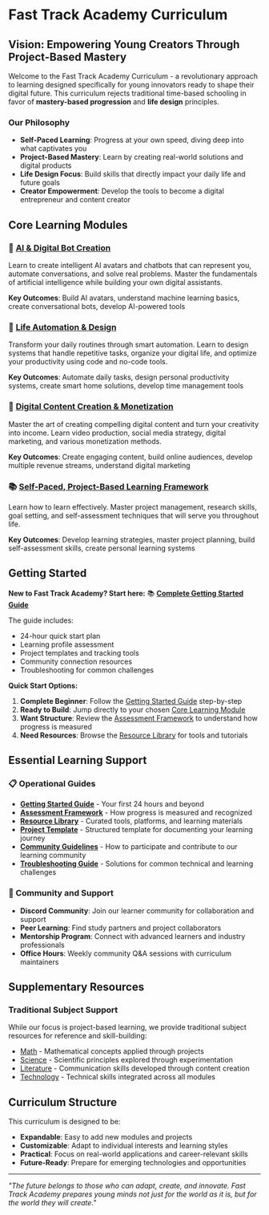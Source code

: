 # Fast Track Academy Curriculum

## Vision: Empowering Young Creators Through Project-Based Mastery

Welcome to the Fast Track Academy Curriculum - a revolutionary approach to learning designed specifically for young innovators ready to shape their digital future. This curriculum rejects traditional time-based schooling in favor of **mastery-based progression** and **life design** principles.

### Our Philosophy
- **Self-Paced Learning**: Progress at your own speed, diving deep into what captivates you
- **Project-Based Mastery**: Learn by creating real-world solutions and digital products
- **Life Design Focus**: Build skills that directly impact your daily life and future goals
- **Creator Empowerment**: Develop the tools to become a digital entrepreneur and content creator

## Core Learning Modules

### 🤖 [AI & Digital Bot Creation](ai-bot-creation.md)
Learn to create intelligent AI avatars and chatbots that can represent you, automate conversations, and solve real problems. Master the fundamentals of artificial intelligence while building your own digital assistants.

**Key Outcomes**: Build AI avatars, understand machine learning basics, create conversational bots, develop AI-powered tools

### 🔧 [Life Automation & Design](life-automation-design.md)
Transform your daily routines through smart automation. Learn to design systems that handle repetitive tasks, organize your digital life, and optimize your productivity using code and no-code tools.

**Key Outcomes**: Automate daily tasks, design personal productivity systems, create smart home solutions, develop time management tools

### 🎨 [Digital Content Creation & Monetization](digital-content-monetization.md)
Master the art of creating compelling digital content and turn your creativity into income. Learn video production, social media strategy, digital marketing, and various monetization methods.

**Key Outcomes**: Create engaging content, build online audiences, develop multiple revenue streams, understand digital marketing

### 📚 [Self-Paced, Project-Based Learning Framework](project-based-learning.md)
Learn how to learn effectively. Master project management, research skills, goal setting, and self-assessment techniques that will serve you throughout life.

**Key Outcomes**: Develop learning strategies, master project planning, build self-assessment skills, create personal learning systems

## Getting Started

**New to Fast Track Academy? Start here:** 📚 **[Complete Getting Started Guide](getting-started-guide.md)**

The guide includes:
- 24-hour quick start plan
- Learning profile assessment  
- Project templates and tracking tools
- Community connection resources
- Troubleshooting for common challenges

**Quick Start Options:**
1. **Complete Beginner**: Follow the [Getting Started Guide](getting-started-guide.md) step-by-step
2. **Ready to Build**: Jump directly to your chosen [Core Learning Module](#core-learning-modules)
3. **Want Structure**: Review the [Assessment Framework](assessment-framework.md) to understand how progress is measured
4. **Need Resources**: Browse the [Resource Library](resource-library.md) for tools and tutorials

## Essential Learning Support

### 📋 Operational Guides
- **[Getting Started Guide](getting-started-guide.md)** - Your first 24 hours and beyond
- **[Assessment Framework](assessment-framework.md)** - How progress is measured and recognized
- **[Resource Library](resource-library.md)** - Curated tools, platforms, and learning materials
- **[Project Template](project-template.md)** - Structured template for documenting your learning journey
- **[Community Guidelines](community-guidelines.md)** - How to participate and contribute to our learning community
- **[Troubleshooting Guide](troubleshooting-guide.md)** - Solutions for common technical and learning challenges

### 🤝 Community and Support
- **Discord Community**: Join our learner community for collaboration and support
- **Peer Learning**: Find study partners and project collaborators
- **Mentorship Program**: Connect with advanced learners and industry professionals
- **Office Hours**: Weekly community Q&A sessions with curriculum maintainers

## Supplementary Resources

### Traditional Subject Support
While our focus is project-based learning, we provide traditional subject resources for reference and skill-building:
- [Math](math.md) - Mathematical concepts applied through projects
- [Science](science.md) - Scientific principles explored through experimentation
- [Literature](literature.md) - Communication skills developed through content creation
- [Technology](technology.md) - Technical skills integrated across all modules

## Curriculum Structure

This curriculum is designed to be:
- **Expandable**: Easy to add new modules and projects
- **Customizable**: Adapt to individual interests and learning styles
- **Practical**: Focus on real-world applications and career-relevant skills
- **Future-Ready**: Prepare for emerging technologies and opportunities

---

*"The future belongs to those who can adapt, create, and innovate. Fast Track Academy prepares young minds not just for the world as it is, but for the world they will create."*
